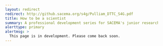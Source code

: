 ```yaml
---
layout: redirect
redirect: http://github.sacema.org/s4g/Pulliam_DTTC_S4G.pdf
title: How to be a scientist
summary: A professional development series for SACEMA's junior researchers
alerttype: primary
alertmsg: >
  This page is in development. Please come back soon.
---
```

